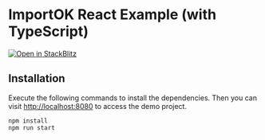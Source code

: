 # ImportOK React Example (with TypeScript)

[![Open in StackBlitz](https://developer.stackblitz.com/img/open_in_stackblitz.svg)](https://stackblitz.com/github/importok/react-typescript-example?file=src%2FApp.tsx)

## Installation

Execute the following commands to install the dependencies. Then you can visit [http://localhost:8080](http://localhost:8080) to access the demo project.

```
npm install
npm run start
```